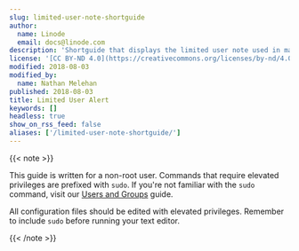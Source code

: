 ```yaml
---
slug: limited-user-note-shortguide
author:
  name: Linode
  email: docs@linode.com
description: 'Shortguide that displays the limited user note used in many guides.'
license: '[CC BY-ND 4.0](https://creativecommons.org/licenses/by-nd/4.0)'
modified: 2018-08-03
modified_by:
  name: Nathan Melehan
published: 2018-08-03
title: Limited User Alert
keywords: []
headless: true
show_on_rss_feed: false
aliases: ['/limited-user-note-shortguide/']
---
```


{{< note >}}

This guide is written for a non-root user. Commands that require elevated privileges are prefixed with `sudo`. If you're not familiar with the `sudo` command, visit our [Users and Groups](/docs/guides/linux-users-and-groups/) guide.

All configuration files should be edited with elevated privileges. Remember to include `sudo` before running your text editor.

{{< /note >}}
